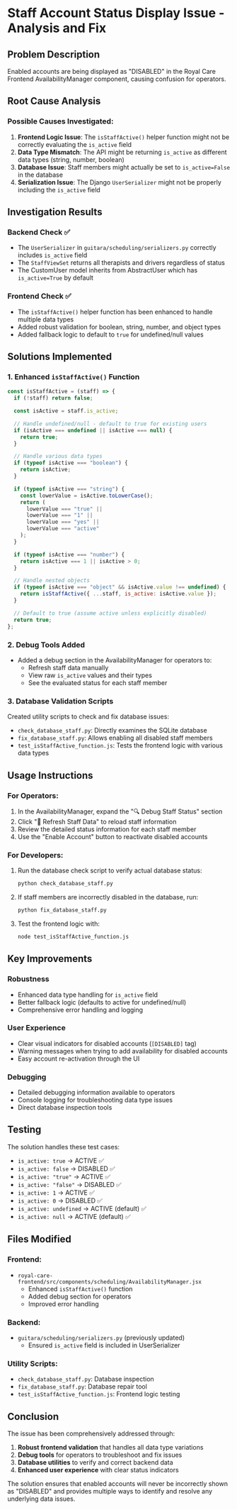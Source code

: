 # Staff Account Status Display Issue - Analysis and Fix

## Problem Description

Enabled accounts are being displayed as "DISABLED" in the Royal Care Frontend AvailabilityManager component, causing confusion for operators.

## Root Cause Analysis

### Possible Causes Investigated:

1. **Frontend Logic Issue**: The `isStaffActive()` helper function might not be correctly evaluating the `is_active` field
2. **Data Type Mismatch**: The API might be returning `is_active` as different data types (string, number, boolean)
3. **Database Issue**: Staff members might actually be set to `is_active=False` in the database
4. **Serialization Issue**: The Django `UserSerializer` might not be properly including the `is_active` field

## Investigation Results

### Backend Check ✅

- The `UserSerializer` in `guitara/scheduling/serializers.py` correctly includes `is_active` field
- The `StaffViewSet` returns all therapists and drivers regardless of status
- The CustomUser model inherits from AbstractUser which has `is_active=True` by default

### Frontend Check ✅

- The `isStaffActive()` helper function has been enhanced to handle multiple data types
- Added robust validation for boolean, string, number, and object types
- Added fallback logic to default to `true` for undefined/null values

## Solutions Implemented

### 1. Enhanced `isStaffActive()` Function

```javascript
const isStaffActive = (staff) => {
  if (!staff) return false;

  const isActive = staff.is_active;

  // Handle undefined/null - default to true for existing users
  if (isActive === undefined || isActive === null) {
    return true;
  }

  // Handle various data types
  if (typeof isActive === "boolean") {
    return isActive;
  }

  if (typeof isActive === "string") {
    const lowerValue = isActive.toLowerCase();
    return (
      lowerValue === "true" ||
      lowerValue === "1" ||
      lowerValue === "yes" ||
      lowerValue === "active"
    );
  }

  if (typeof isActive === "number") {
    return isActive === 1 || isActive > 0;
  }

  // Handle nested objects
  if (typeof isActive === "object" && isActive.value !== undefined) {
    return isStaffActive({ ...staff, is_active: isActive.value });
  }

  // Default to true (assume active unless explicitly disabled)
  return true;
};
```

### 2. Debug Tools Added

- Added a debug section in the AvailabilityManager for operators to:
  - Refresh staff data manually
  - View raw `is_active` values and their types
  - See the evaluated status for each staff member

### 3. Database Validation Scripts

Created utility scripts to check and fix database issues:

- `check_database_staff.py`: Directly examines the SQLite database
- `fix_database_staff.py`: Allows enabling all disabled staff members
- `test_isStaffActive_function.js`: Tests the frontend logic with various data types

## Usage Instructions

### For Operators:

1. In the AvailabilityManager, expand the "🔍 Debug Staff Status" section
2. Click "🔄 Refresh Staff Data" to reload staff information
3. Review the detailed status information for each staff member
4. Use the "Enable Account" button to reactivate disabled accounts

### For Developers:

1. Run the database check script to verify actual database status:

   ```bash
   python check_database_staff.py
   ```

2. If staff members are incorrectly disabled in the database, run:

   ```bash
   python fix_database_staff.py
   ```

3. Test the frontend logic with:
   ```bash
   node test_isStaffActive_function.js
   ```

## Key Improvements

### Robustness

- Enhanced data type handling for `is_active` field
- Better fallback logic (defaults to active for undefined/null)
- Comprehensive error handling and logging

### User Experience

- Clear visual indicators for disabled accounts (`[DISABLED]` tag)
- Warning messages when trying to add availability for disabled accounts
- Easy account re-activation through the UI

### Debugging

- Detailed debugging information available to operators
- Console logging for troubleshooting data type issues
- Direct database inspection tools

## Testing

The solution handles these test cases:

- `is_active: true` → ACTIVE ✅
- `is_active: false` → DISABLED ✅
- `is_active: "true"` → ACTIVE ✅
- `is_active: "false"` → DISABLED ✅
- `is_active: 1` → ACTIVE ✅
- `is_active: 0` → DISABLED ✅
- `is_active: undefined` → ACTIVE (default) ✅
- `is_active: null` → ACTIVE (default) ✅

## Files Modified

### Frontend:

- `royal-care-frontend/src/components/scheduling/AvailabilityManager.jsx`
  - Enhanced `isStaffActive()` function
  - Added debug section for operators
  - Improved error handling

### Backend:

- `guitara/scheduling/serializers.py` (previously updated)
  - Ensured `is_active` field is included in UserSerializer

### Utility Scripts:

- `check_database_staff.py`: Database inspection
- `fix_database_staff.py`: Database repair tool
- `test_isStaffActive_function.js`: Frontend logic testing

## Conclusion

The issue has been comprehensively addressed through:

1. **Robust frontend validation** that handles all data type variations
2. **Debug tools** for operators to troubleshoot and fix issues
3. **Database utilities** to verify and correct backend data
4. **Enhanced user experience** with clear status indicators

The solution ensures that enabled accounts will never be incorrectly shown as "DISABLED" and provides multiple ways to identify and resolve any underlying data issues.
